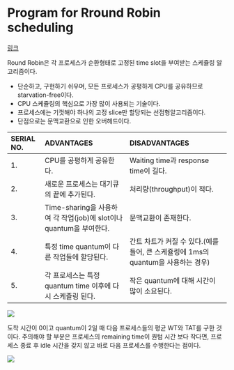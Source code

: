 # Program for Rround Robin scheduling

[링크](https://www.geeksforgeeks.org/program-round-robin-scheduling-set-1/)

Round Robin은 각 프로세스가 순환형태로 고정된 time slot을 부여받는 스케쥴링 알고리즘이다.

- 단순하고, 구현하기 쉬우며, 모든 프로세스가 공평하게 CPU를 공유하므로 starvation-free이다.
- CPU 스케쥴링의 핵심으로 가장 많이 사용되는 기술이다.
- 프로세스에는 기껏해야 하나의 고정 slice만 할당되는 선점형알고리즘이다.
- 단점으로는 문맥교환으로 인한 오버헤드이다.

| SERIAL NO. | ADVANTAGES                                                   | DISADVANTAGES                                                |
| :--------- | :----------------------------------------------------------- | :----------------------------------------------------------- |
| 1.         | CPU를 공평하게 공유한다.                                     | Waiting time과 response time이 길다.                         |
| 2.         | 새로운 프로세스는 대기큐의 끝에 추가된다.                    | 처리량(throughput)이 적다.                                   |
| 3.         | Time-sharing을 사용하여 각 작업(job)에 slot이나 quantum을 부여한다. | 문맥교환이 존재한다.                                         |
| 4.         | 특정 time quantum이 다른 작업들에 할당된다.                  | 간트 차트가 커질 수 있다.(예를 들어, 큰 스케쥴링에 1ms의 quantum을 사용하는 경우) |
| 5.         | 각 프로세스는 특정 quantum time 이후에 다시 스케쥴링 된다.   | 작은 quantum에 대해 시간이 많이 소요된다.                    |



![](https://media.geeksforgeeks.org/wp-content/uploads/round-robin-1.jpg)



도착 시간이 0이고 quantum이 2일 때 다음 프로세스들의 평균 WT와 TAT를 구한 것이다. 주의해야 할 부분은 프로세스의 remaining time이 퀀텀 시간 보다 작다면, 프로세스 종료 후 idle 시간을 갖지 않고 바로 다음 프로세스를 수행한다는 점이다. 

![](https://i.imgur.com/3NEruAG.jpg)